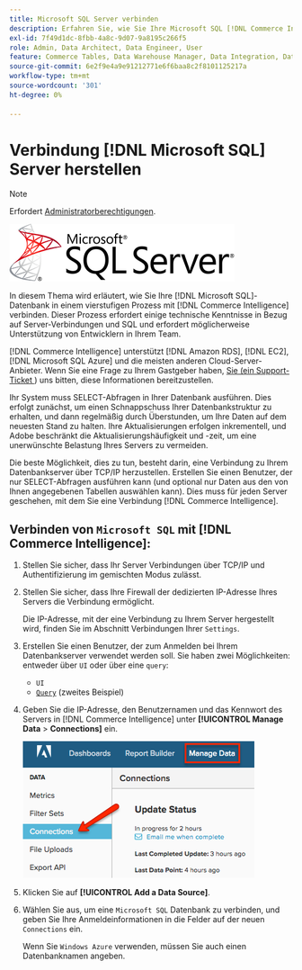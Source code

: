 ```yaml
---
title: Microsoft SQL Server verbinden
description: Erfahren Sie, wie Sie Ihre Microsoft SQL [!DNL Commerce Intelligence] Datenbank in einem vierstufigen Prozess mit verbinden.
exl-id: 7f49d1dc-8fbb-4a8c-9d07-9a8195c266f5
role: Admin, Data Architect, Data Engineer, User
feature: Commerce Tables, Data Warehouse Manager, Data Integration, Data Import/Export, SQL Report Builder
source-git-commit: 6e2f9e4a9e91212771e6f6baa8c2f8101125217a
workflow-type: tm+mt
source-wordcount: '301'
ht-degree: 0%

---
```


# Verbindung [!DNL Microsoft SQL] Server herstellen

>[!NOTE]
>
>Erfordert [Administratorberechtigungen](../../../administrator/user-management/user-management.md).

![](../../../assets/MicrosoftSQLServer-logo.png)

In diesem Thema wird erläutert, wie Sie Ihre [!DNL Microsoft SQL]-Datenbank in einem vierstufigen Prozess mit [!DNL Commerce Intelligence] verbinden. Dieser Prozess erfordert einige technische Kenntnisse in Bezug auf Server-Verbindungen und SQL und erfordert möglicherweise Unterstützung von Entwicklern in Ihrem Team.

[!DNL Commerce Intelligence] unterstützt [!DNL Amazon RDS], [!DNL EC2], [!DNL Microsoft SQL Azure] und die meisten anderen Cloud-Server-Anbieter. Wenn Sie eine Frage zu Ihrem Gastgeber haben, [ Sie (ein Support-Ticket ](https://experienceleague.adobe.com/docs/commerce-knowledge-base/kb/troubleshooting/miscellaneous/mbi-service-policies.html?lang=de)) uns bitten, diese Informationen bereitzustellen.

Ihr System muss SELECT-Abfragen in Ihrer Datenbank ausführen. Dies erfolgt zunächst, um einen Schnappschuss Ihrer Datenbankstruktur zu erhalten, und dann regelmäßig durch Überstunden, um Ihre Daten auf dem neuesten Stand zu halten. Ihre Aktualisierungen erfolgen inkrementell, und Adobe beschränkt die Aktualisierungshäufigkeit und -zeit, um eine unerwünschte Belastung Ihres Servers zu vermeiden.

Die beste Möglichkeit, dies zu tun, besteht darin, eine Verbindung zu Ihrem Datenbankserver über TCP/IP herzustellen. Erstellen Sie einen Benutzer, der nur SELECT-Abfragen ausführen kann (und optional nur Daten aus den von Ihnen angegebenen Tabellen auswählen kann). Dies muss für jeden Server geschehen, mit dem Sie eine Verbindung [!DNL Commerce Intelligence].

## Verbinden von `Microsoft SQL` mit [!DNL Commerce Intelligence]:

1. Stellen Sie sicher, dass Ihr Server Verbindungen über TCP/IP und Authentifizierung im gemischten Modus zulässt.

1. Stellen Sie sicher, dass Ihre Firewall der dedizierten IP-Adresse Ihres Servers die Verbindung ermöglicht.

   Die IP-Adresse, mit der eine Verbindung zu Ihrem Server hergestellt wird, finden Sie im Abschnitt Verbindungen Ihrer `Settings`.

1. Erstellen Sie einen Benutzer, der zum Anmelden bei Ihrem Datenbankserver verwendet werden soll. Sie haben zwei Möglichkeiten: entweder über `UI` oder über eine `query`:
   * `UI`
   * [`Query`](http://sqlserverplanet.com/security/add-user) (zweites Beispiel)

1. Geben Sie die IP-Adresse, den Benutzernamen und das Kennwort des Servers in [!DNL Commerce Intelligence] unter **[!UICONTROL Manage Data** > **Connections]** ein.

   ![](../../../assets/manage-data-connections.png)

1. Klicken Sie auf **[!UICONTROL Add a Data Source]**.

1. Wählen Sie aus, um eine `Microsoft SQL` Datenbank zu verbinden, und geben Sie Ihre Anmeldeinformationen in die Felder auf der neuen `Connections` ein.

   Wenn Sie `Windows Azure` verwenden, müssen Sie auch einen Datenbanknamen angeben.
